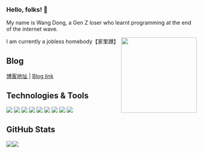 ### Hello, folks! 👋

My name is Wang Dong, a Gen Z loser who learnt programming at the end of the internet wave.

I am currently a jobless homebody【家里蹲】<img align="right" src=" https://oss.w2gd.top/blog/Erotic comic.png" style="height:200px;width:200px;">

## Blog

[博客地址](https://w2gd.top) | [Blog link](https://wardendon.github.io)

## Technologies & Tools

![](https://img.shields.io/badge/Code-JavaScript-informational?style=flat&logo=javascript&logoColor=white&color=2bbc8a)
![](https://img.shields.io/badge/Code-Vue-informational?style=flat&logo=vue.js&logoColor=white&color=2bbc8a)
![](https://img.shields.io/badge/Code-Flutter-informational?style=flat&logo=flutter&logoColor=white&color=2bbc8a)
![](https://img.shields.io/badge/Code-JAVA-informational?style=flat&logo=java&logoColor=white&color=2bbc8a)
![](https://img.shields.io/badge/Code-NodeJS-informational?style=flat&logo=node.js&logoColor=white&color=2bbc8a)
![](https://img.shields.io/badge/frame-uniapp-informational?style=flat&logo=uniapp&logoColor=white&color=2bbc8a)
![](https://img.shields.io/badge/frame-SpringBoot-informational?style=flat&logo=spring&logoColor=white&color=2bbc8a)
![](https://img.shields.io/badge/Tools-Docker-informational?style=flat&logo=docker&logoColor=white&color=2bbc8a)
![](https://img.shields.io/badge/Tools-MySQL-informational?style=flat&logo=mysql&logoColor=white&color=2bbc8a)

## GitHub Stats

<a href="https://github.com/wardendon"><img align="center" src="https://github-readme-stats.vercel.app/api/top-langs/?username=wardendon&layout=compact&hide=html,text,Less" /></a><a href="https://github.com/wardendon"><img align="center" src="https://github-readme-stats.vercel.app/api?username=wardendon&show_icons=true&theme=dracula&count_private=true" /></a>

